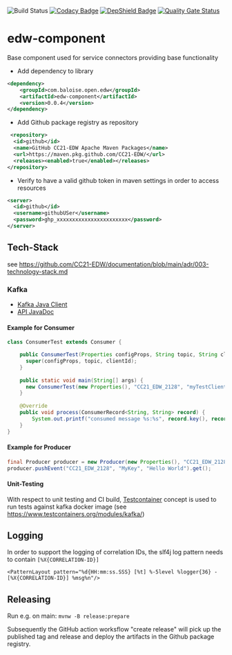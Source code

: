 ![Build Status](https://github.com/CC21-EDW/edw-component/workflows/CI/badge.svg)
[![Codacy Badge](https://app.codacy.com/project/badge/Grade/72c79a99b2c34d92b3fc495f5a455735)](https://www.codacy.com/gh/CC21-EDW/edw-component/dashboard?utm_source=github.com&amp;utm_medium=referral&amp;utm_content=CC21-EDW/edw-component&amp;utm_campaign=Badge_Grade)
[![DepShield Badge](https://depshield.sonatype.org/badges/CC21-EDW/edw-component/depshield.svg)](https://depshield.github.io)
[![Quality Gate Status](https://sonarcloud.io/api/project_badges/measure?project=CC21-EDW_edw-component&metric=alert_status)](https://sonarcloud.io/summary/new_code?id=CC21-EDW_edw-component)

# edw-component
Base component used for service connectors providing base functionality
- Add dependency to library
```XML
<dependency>
    <groupId>com.baloise.open.edw</groupId>
    <artifactId>edw-component</artifactId>
    <version>0.0.4</version>
</dependency>
```
- Add Github package registry as repository
```XML
 <repository>
  <id>github</id>
  <name>GitHub CC21-EDW Apache Maven Packages</name>
  <url>https://maven.pkg.github.com/CC21-EDW/</url>
  <releases><enabled>true</enabled></releases>
</repository>
```
- Verify to have a valid github token in maven settings in order to access resources
```XML
<server>
  <id>github</id>
  <username>githubUSer</username>
  <password>ghp_xxxxxxxxxxxxxxxxxxxxxxx</password>
</server>
`````

## Tech-Stack
see https://github.com/CC21-EDW/documentation/blob/main/adr/003-technology-stack.md

### Kafka
- [Kafka Java Client](https://docs.confluent.io/clients-kafka-java/current/overview.html)
- [API JavaDoc](https://docs.confluent.io/platform/current/clients/javadocs/javadoc/index.html)

#### Example for Consumer
```Java
class ConsumerTest extends Consumer {

    public ConsumerTest(Properties configProps, String topic, String clientId) {
      super(configProps, topic, clientId);
    }
    
    public static void main(String[] args) {
      new ConsumerTest(new Properties(), "CC21_EDW_2128", "myTestClient").run();
    }
    
    @Override 
    public void process(ConsumerRecord<String, String> record) {
        System.out.printf("consumed message %s:%s", record.key(), record.value());
    }
}
```

#### Example for Producer
```Java
final Producer producer = new Producer(new Properties(), "CC21_EDW_2128", "stravaConnect");
producer.pushEvent("CC21_EDW_2128", "MyKey", "Hello World").get();
```

#### Unit-Testing
With respect to unit testing and CI build, [Testcontainer](https://www.testcontainers.org/test_framework_integration/junit_5/)
concept is used to run tests against kafka docker image (see https://www.testcontainers.org/modules/kafka/)

## Logging
In order to support the logging of correlation IDs, the slf4j log pattern needs to contain ```[%X{CORRELATION-ID}]```
```
<PatternLayout pattern="%d{HH:mm:ss.SSS} [%t] %-5level %logger{36} - [%X{CORRELATION-ID}] %msg%n"/>
```

## Releasing

Run e.g. on main: `mvnw -B release:prepare`

Subsequently the GitHub action worksflow "create release" will pick up the published tag and release and deploy the artifacts in the Github package registry.
